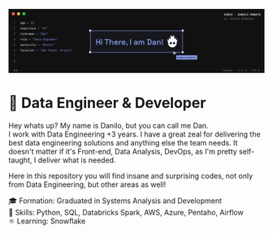 <img src='assets/github_cover.jpg'></img>

# 👾 Data Engineer & Developer


Hey whats up? My name is Danilo, but you can call me Dan.
<br>
I work with Data Engineering +3 years. I have a great zeal for delivering the best data engineering solutions and anything else the team needs. It doesn't matter if it's Front-end, Data Analysis, DevOps, as I'm pretty self-taught, I deliver what is needed.


Here in this repository you will find insane and surprising codes, not only from Data Engineering, but other areas as well!


🎓 Formation: Graduated in Systems Analysis and Development<br>
🎯 Skills: Python, SQL, Databricks Spark, AWS, Azure, Pentaho, Airflow<br>
⚛️ Learning: Snowflake

